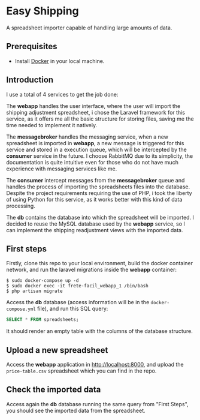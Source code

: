 # Easy Shipping
A spreadsheet importer capable of handling large amounts of data.

## Prerequisites
- Install [Docker](https://www.docker.com/get-started/) in your local machine.

## Introduction
I use a total of 4 services to get the job done: 

The **webapp** handles the user interface, where the user will import the shipping adjustment spreadsheet, i chose the Laravel framework for this service, as it offers me all the basic structure for storing files, saving me the time needed to implement it natively.

The **messagebroker** handles the messaging service, when a new spreadsheet is imported in **webapp**, a new message is triggered for this service and stored in a execution queue, which will be intercepted by the **consumer** service in the future. I choose RabbitMQ due to its simplicity, the documentation is quite intuitive even for those who do not have much experience with messaging services like me.

The **consumer** intercept messages from the **messagebroker** queue and handles the process of importing the spreadsheets files into the database. Despite the project requirements requiring the use of PHP, i took the liberty of using Python for this service, as it works better with this kind of data processing.

The **db** contains the database into which the spreadsheet will be imported. I decided to reuse the MySQL database used by the **webapp** service, so I can implement the shipping readjustment views with the imported data.

## First steps
Firstly, clone this repo to your local environment, build the docker container network, and run the laravel migrations inside the **webapp** container:

```shell
$ sudo docker-compose up -d
$ sudo docker exec -it frete-facil_webapp_1 /bin/bash
$ php artisan migrate
```

Access the **db** database (access information will be in the `docker-compose.yml` file), and run this SQL query:
```sql
SELECT * FROM spreadsheets;
```
It should render an empty table with the columns of the database structure.

## Upload a new spreadsheet
Access the **webapp** application in [http://localhost:8000](http://localhost:8000), and upload the `price-table.csv` spreadsheet which you can find in the repo.

## Check the imported data
Access again the **db** database running the same query from "First Steps", you should see the imported data from the spreadsheet.